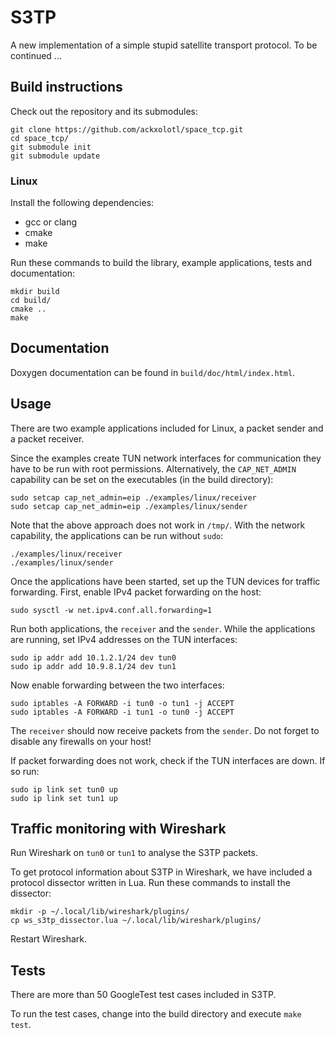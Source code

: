 # S3TP

A new implementation of a simple stupid satellite transport protocol. To be
continued ...

## Build instructions

Check out the repository and its submodules:

```
git clone https://github.com/ackxolotl/space_tcp.git
cd space_tcp/
git submodule init
git submodule update
```

### Linux

Install the following dependencies:

* gcc or clang
* cmake
* make

Run these commands to build the library, example applications, tests and
documentation:

```
mkdir build
cd build/
cmake ..
make
```

## Documentation

Doxygen documentation can be found in `build/doc/html/index.html`.

## Usage

There are two example applications included for Linux, a packet sender and a
packet receiver.

Since the examples create TUN network interfaces for communication they have to
be run with root permissions. Alternatively, the `CAP_NET_ADMIN` capability can
be set on the executables (in the build directory):

```
sudo setcap cap_net_admin=eip ./examples/linux/receiver
sudo setcap cap_net_admin=eip ./examples/linux/sender
```

Note that the above approach does not work in `/tmp/`.  With the network
capability, the applications can be run without `sudo`:

```
./examples/linux/receiver
./examples/linux/sender
```

Once the applications have been started, set up the TUN devices for traffic
forwarding. First, enable IPv4 packet forwarding on the host:

```
sudo sysctl -w net.ipv4.conf.all.forwarding=1
```

Run both applications, the `receiver` and the `sender`. While the applications
are running, set IPv4 addresses on the TUN interfaces:

```
sudo ip addr add 10.1.2.1/24 dev tun0
sudo ip addr add 10.9.8.1/24 dev tun1
```

Now enable forwarding between the two interfaces:

```
sudo iptables -A FORWARD -i tun0 -o tun1 -j ACCEPT
sudo iptables -A FORWARD -i tun1 -o tun0 -j ACCEPT
```

The `receiver` should now receive packets from the `sender`. Do not forget to
disable any firewalls on your host!

If packet forwarding does not work, check if the TUN interfaces are down. If so
run:

```
sudo ip link set tun0 up
sudo ip link set tun1 up
```

## Traffic monitoring with Wireshark

Run Wireshark on `tun0` or `tun1` to analyse the S3TP packets.

To get protocol information about S3TP in Wireshark, we have included a protocol
dissector written in Lua. Run these commands to install the dissector:

```
mkdir -p ~/.local/lib/wireshark/plugins/
cp ws_s3tp_dissector.lua ~/.local/lib/wireshark/plugins/
```

Restart Wireshark.

## Tests

There are more than 50 GoogleTest test cases included in S3TP.

To run the test cases, change into the build directory and execute `make test`.


